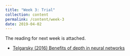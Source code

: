 ```yaml
---
title: "Week 3: Trial"
collection: content
permalink: /content/week-3
date: 2019-04-02
---
```

The reading for next week is attached.

* [Telgarsky (2016) Benefits of depth in neural networks](https://havard-biostat-reading-group.github.io/deep-learning/files/papers/week3/telgarsky.pdf)
